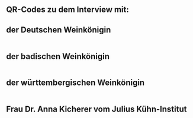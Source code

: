 ## QR-Codes zu dem Interview mit:

## der Deutschen Weinkönigin
![]()
## der badischen Weinkönigin
![]()
## der württembergischen Weinkönigin
![]()
## Frau Dr. Anna Kicherer vom Julius Kühn-Institut
![]()
